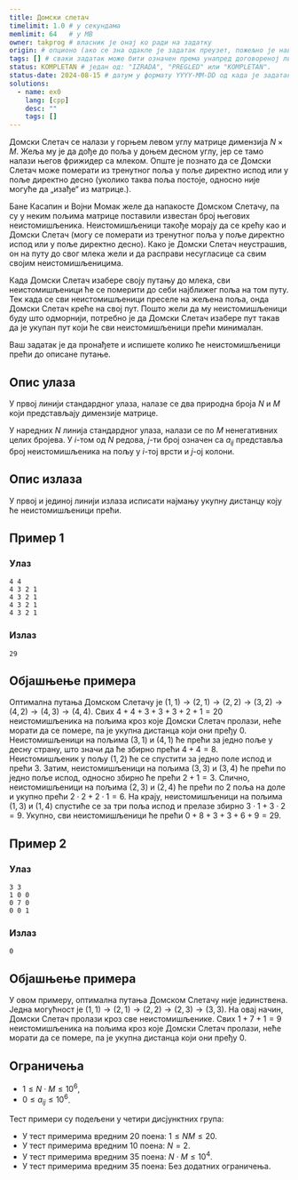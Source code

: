 ```yaml
---
title: Домски слетач
timelimit: 1.0 # у секундама
memlimit: 64   # y MB
owner: takprog # власник је онај ко ради на задатку
origin: # опционо (ако се зна одакле је задатак преузет, пожељно је навести извор)
tags: [] # сваки задатак може бити означен према унапред договореној листи ознака
status: KOMPLETAN # један од: "IZRADA", "PREGLED" или "KOMPLETAN".
status-date: 2024-08-15 # датум у формату YYYY-MM-DD од када је задатак у наведеном статусу
solutions:
  - name: ex0
    lang: [cpp]
    desc: ""
    tags: []
---
```


Домски Слетач се налази у горњем левом углу матрице димензија $N \times M$. Жеља му је да дође до поља у доњем десном углу, јер се тамо налази његов фрижидер са млеком. Опште је познато да се Домски Слетач може померати из тренутног поља у поље директно испод или у поље директно десно (уколико таква поља постоје, односно није могуће да „изађе“ из матрице.).

Бане Касапин и Војни Момак желе да напакосте Домском Слетачу, па су у неким пољима матрице поставили известан број његових неистомишљеника. Неистомишљеници такође морају да се крећу као и Домски Слетач (могу се померати из тренутног поља у поље директно испод или у поље директно десно). Како је Домски Слетач неустрашив, он на путу до свог млека жели и да расправи несугласице са свим својим неистомишљеницима.

Када Домски Слетач изабере своју путању до млека, сви неистомишљеници ће се померити до себи најближег поља на том путу. Тек када се сви неистомишљеници преселе на жељена поља, онда Домски Слетач креће на свој пут. Пошто жели да му неистомишљеници буду што одморнији, потребно је да Домски Слетач изабере пут такав да је укупан пут који ће сви неистомишљеници прећи минималан.

Ваш задатак је да пронађете и испишете колико ће неистомишљеници прећи до описане путање.

## Опис улаза

У првој линији стандардног улаза, налазе се два природна броја $N$ и $M$ који представљају димензије матрице.

У наредних $N$ линија стандардног улаза, налази се по $М$ ненегативних целих бројева. У $i$-том од $N$ редова, $j$-ти број означен са $a_{ij}$ представља број неистомишљеника на пољу у $i$-тој врсти и $j$-ој колони. 

## Опис излаза

У првој и јединој линији излаза исписати најмању укупну дистанцу коју ће неистомишљеници прећи.

## Пример 1


### Улаз


```
4 4 
4 3 2 1
4 3 2 1
4 3 2 1
4 3 2 1
```



### Излаз


```
29
```

## Објашњење примера

Оптимална путања Домском Слетачу је $(1,1)\rightarrow (2, 1) \rightarrow (2, 2) \rightarrow (3, 2) \rightarrow (4, 2) \rightarrow (4, 3) \rightarrow (4, 4)$. Свих $4+4+3+3+3+2+1=20$ неистомишљеника на пољима кроз које Домски Слетач пролази, неће морати да се помере, па је укупна дистанца који они пређу $0$. Неистомишљеници на пољима $(3, 1)$ и $(4, 1)$ ће прећи за једно поље у десну страну, што значи да ће збирно прећи $4+4 = 8$. Неистомишљеник у пољу $(1,2)$ ће се спустити за једно поле испод и прећи $3$. Затим, неистомишљеници на пољима $(3, 3)$ и $(3, 4)$ ће прећи по једно поље испод, односно збирно ће прећи $2 + 1 = 3$. Слично, неистомишљеници на пољима $(2, 3)$ и $(2, 4)$ ће прећи по $2$ поља на доле и укупно прећи $2\cdot 2 + 2\cdot1 = 6$. На крају, неистомишљеници на пољима $(1, 3)$ и $(1, 4 )$ спустиће се за три поља испод и прелазе збирно $3\cdot 1 + 3\cdot 2 = 9$. Укупно, сви неистомишљеници ће прећи $0+8+3+3+6+9 = 29$.

## Пример 2


### Улаз


```
3 3 
1 0 0
0 7 0
0 0 1
```



### Излаз


```
0
```

## Објашњење примера

У овом примеру, оптимална путања Домском Слетачу није јединствена. Једна могућност је $(1,1)\rightarrow (2, 1) \rightarrow (2, 2) \rightarrow (2, 3) \rightarrow (3, 3)$. На овај начин, Домски Слетач пролази кроз све неистомишљенике. Свих $1+7+1=9$ неистомишљеника на пољима кроз које Домски Слетач пролази, неће морати да се помере, па је укупна дистанца који они пређу $0$.


## Ограничења


* $1 \leq N \cdot M \leq 10^6$,
* $0 \leq a_{ij} \leq 10^6$.

Тест примери су подељени у четири дисјунктних група:

* У тест примерима вредним 20 поена: $1 \leq NM \leq 20$.
* У тест примерима вредним 10 поена: $N = 2$.
* У тест примерима вредним 35 поена: $N\cdot M \leq 10^4$.
* У тест примерима вредним 35 поена: Без додатних ограничења.
